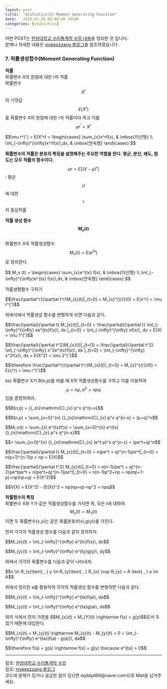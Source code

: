 ```yaml
---
layout: post
title:  "Statistics(5)-Moment Generating Function"
date:   2020-01-20 09:40:20 +0700
categories: [statistics]
---
```

<script type="text/javascript" src="https://cdn.mathjax.org/mathjax/latest/MathJax.js?config=TeX-AMS_HTML"></script>
이번 POST는 <a href="http://www.kocw.net/home/cview.do?mty=p&kemId=1165032">한양대학교 수리통계학 수업 내용</a>을 정리한 것 입니다.  
문제나 자세한 내용은 <a href="https://m.blog.naver.com/mykepzzang/220838509912">mykepzzang 블로그</a>를 참조하였습니다.  

### 7. 적률생성함수(Moment Generating Function)
**적률**  
확률변수 X의 원점에 대한 r차 적률  
확률변수 <span>$$X^r$$</span>의 기댓값 <span>$$E(X^r)$$</span>를 확률변수 X의 원점에 대한 r차 적률이라 하고 이를 <span>$$\mu r^{'} = X^r$$</span>  
<p>$$\mu r^{'} = E(X^r) =
\begin{cases}
\sum_{x}x^rf(x), & \mbox{이산형} \\
\int_{-\infty}^{\infty}x^rf(x)\,dx, & \mbox{연속형}
\end{cases}
$$</p>

**확률변수의 적률은 분포의 특징을 설명해주는 주요한 역할을 한다. 평균, 분산, 왜도, 첨도는 모두 적률의 함수이다.**  
<span>$$\mu r = E[(X-\mu)^r]$$</span>: 평균 <span>$$\mu$$</span>에 대한 <span>$$r$$</span>차 중심적률  

**적률 생성 함수 <span>$$M_x (t)$$</span>**  
확률변수 X의 적률생성함수  <span>$$M_x (t)=E(e^{tx})$$</span>로 정의한다.  
<p>$$
M_x (t) = 
\begin{cases}
\sum_{x}e^{tx} f(x), & \mbox{이산형} \\
\int_{-\infty}^{\infty}e^{tx} f(x)\,dx, & \mbox{연속형}
\end{cases}
$$</p>
적률생헝함수 구하기  
<p>$$\frac{\partial^r}{\partial t^r}M_{x}(t)|_{t=0} = M_{x}^{(r)}(0) = E(x^r) = \mu r^{'}$$</p>

위에식에서 적률생성 함수를 변형하게 되면 다음과 같다.  
<p>$$\frac{\partial}{\partial t} M_{x}(t)|_{t=0} = \frac{\partial}{\partial t} \int_{-\infty}^{\infty} xe^{tx}f(x)\, dx |_{t=0} = \int_{-\infty}^{\infty} xf(x)\, dx = E(X) = \mu 1^{'}$$</p>

<p>$$\frac{\partial}{\partial t^2}M_{x}(t)|_{t=0} = \frac{\partial}{\partial t^2} \int_{-\infty}^{\infty} x^2e^{tx}f(x)\, dx |_{t=0} = \int_{-\infty}^{\infty} x^2f(x)\, dx = E(X^2) = \mu 2^{'}$$</p>
<p>$$\therefore \frac{\partial^r}{\partial t^r}M_{x}(t)|_{t=0} = M_{x}^{(r)}(0) = E(x^r) = \mu r^{'}$$</p>

ex) 확률변수 X가 B(n,p)를 따를 때 X의 적률생성함수를 구하고 이를 이용하여 <span>$$\mu = np, \sigma^2 = npq$$</span>임을 증명하여라.  
<p>$$B(n,p) = {}_{n}\mathrm{C}_{x} p^x q^{n-x}$$</p>
<p>$$B(n,p) = \sum_{x=0}^{n} {}_{n}\mathrm{C}_{x} p^x q^{n-x} = (p+q)^n$$</p>
<p>$$M_x(t) = \sum_{x} e^{tx}f(x) = \sum_{x=0}^{n} e^{tx} {}_{n}\mathrm{C}_{x} p^x q^{n-x}$$</p>
<p>$$= \sum_{x=0}^{n} {}_{n}\mathrm{C}_{x} (e^t p)^x q^{n-x} = (pe^t+q)^n$$</p>

<p>$$\frac{\partial}{\partial t} M_{x}(t)|_{t=0} = n(pe^t + q)^{n-1}pe^t|_{t=0} = n(p+1)^{n-1}p = np = E(X)$$</p>

<p>$$\frac{\partial}{\partial t^2} M_{x}(t)|_{t=0} = n(n-1)(pe^t + q)^{n-2}pe^tpe^t + n(pe^t+q)^{n-1}pe^t|_{t=0} = n(n-1)p^2+np = np(np+1-p)=np(np+q) = E(X^2)$$</p>
<p>$$V(X) = E(X^2) - (E(X))^2 = np(np+q)-np^2 = npq$$</p>

**적률함수의 특징**  
확률변수 X와 Y가 같은 적률생성함수를 가지면 즉, 모든 t에 대하여 <span>$$M_{x}(t) = M_{Y}(t)$$</span>이면 두 확률변수(x,y)는 같은 확률분포(f(x),g(y))를 가진다.  

먼저 각각의 적률생성 함수를 다음과 같이 정의하자.  
<p>$$M_{x}(t) = \int_{-\infty}^{\infty} e^{tx}f(x)\, dx$$</p>
<p>$$M_{y}(t) = \int_{-\infty}^{\infty} e^{ty}g(y)\, dy$$</p>
위에서 각각의 확률변수를 다음과 같이 나타내자.  
<p>$$x \in R_{x}\text{ , } y \in R_{y}\text{ , } R_{x} \cup R_{y} = A \text{ , } a \in A$$</p>
위에서 정리한 a를 활용하여 각각의 적률생성 함수를 변형하면 다음과 같다.  
<p>$$M_{x}(t) = \int_{-\infty}^{\infty} e^{ta}f(a)\, da$$</p>
<p>$$M_{y}(t) = \int_{-\infty}^{\infty} e^{ta}g(a)\, da$$</p>
위의 식에서 먼저 가정을 <span>$$M_{x}(t) = M_{Y}(t) \rightarrow f(x) = g(y)$$</span>로서 두었기 때문에 대입한다.  
<p>$$M_{x}(t) = M_{y}(t) \rightarrow M_{x}(t) - M_{y}(t) = 0 = \int_{-\infty}^{\infty} e^{ta}(f(a) - g(a))\, da$$</p>
<p>$$\therefore f(a) = g(a) \rightarrow f(x) = g(y) \because e^{ta} > 0$$</p>

<hr>
참조: <a href="http://www.kocw.net/home/cview.do?mty=p&kemId=1165032">한양대학교 수리통계학 수업</a><br>
참조: <a href="https://m.blog.naver.com/mykepzzang/220838509912">mykepzzang 블로그</a><br>
코드에 문제가 있거나 궁금한 점이 있으면 wjddyd66@naver.com으로  Mail을 남겨주세요.

